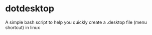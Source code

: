 # dotdesktop
A simple bash script to help you quickly create a .desktop file (menu shortcut) in linux 
